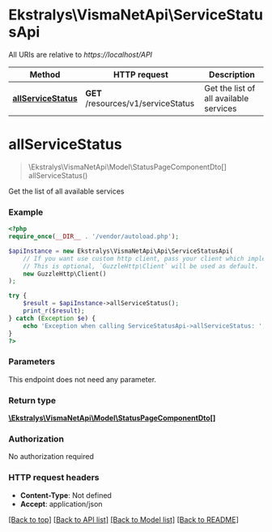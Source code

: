 # Ekstralys\VismaNetApi\ServiceStatusApi

All URIs are relative to *https://localhost/API*

Method | HTTP request | Description
------------- | ------------- | -------------
[**allServiceStatus**](ServiceStatusApi.md#allServiceStatus) | **GET** /resources/v1/serviceStatus | Get the list of all available services


# **allServiceStatus**
> \Ekstralys\VismaNetApi\Model\StatusPageComponentDto[] allServiceStatus()

Get the list of all available services



### Example
```php
<?php
require_once(__DIR__ . '/vendor/autoload.php');

$apiInstance = new Ekstralys\VismaNetApi\Api\ServiceStatusApi(
    // If you want use custom http client, pass your client which implements `GuzzleHttp\ClientInterface`.
    // This is optional, `GuzzleHttp\Client` will be used as default.
    new GuzzleHttp\Client()
);

try {
    $result = $apiInstance->allServiceStatus();
    print_r($result);
} catch (Exception $e) {
    echo 'Exception when calling ServiceStatusApi->allServiceStatus: ', $e->getMessage(), PHP_EOL;
}
?>
```

### Parameters
This endpoint does not need any parameter.

### Return type

[**\Ekstralys\VismaNetApi\Model\StatusPageComponentDto[]**](../Model/StatusPageComponentDto.md)

### Authorization

No authorization required

### HTTP request headers

 - **Content-Type**: Not defined
 - **Accept**: application/json

[[Back to top]](#) [[Back to API list]](../../README.md#documentation-for-api-endpoints) [[Back to Model list]](../../README.md#documentation-for-models) [[Back to README]](../../README.md)

